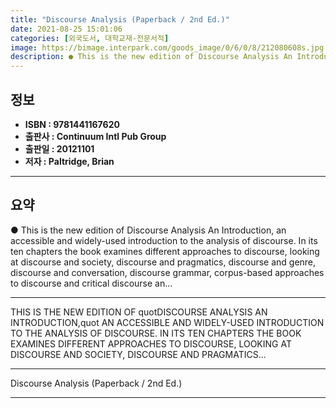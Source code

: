 ```yaml
---
title: "Discourse Analysis (Paperback / 2nd Ed.)"
date: 2021-08-25 15:01:06
categories: [외국도서, 대학교재-전문서적]
image: https://bimage.interpark.com/goods_image/0/6/0/8/212080608s.jpg
description: ● This is the new edition of Discourse Analysis An Introduction, an accessible and widely-used introduction to the analysis of discourse. In its ten chapters t
---
```


## **정보**

- **ISBN : 9781441167620**
- **출판사 : Continuum Intl Pub Group**
- **출판일 : 20121101**
- **저자 : Paltridge, Brian**

------



## **요약**

●  This is the new edition of Discourse Analysis An Introduction, an accessible and widely-used introduction to the analysis of discourse. In its ten chapters the book examines different approaches to discourse, looking at discourse and society, discourse and pragmatics, discourse and genre, discourse and conversation, discourse grammar, corpus-based approaches to discourse and critical discourse an...

------

THIS IS
THE NEW EDITION OF quotDISCOURSE ANALYSIS AN INTRODUCTION,quot AN ACCESSIBLE
AND WIDELY-USED INTRODUCTION TO THE ANALYSIS OF DISCOURSE. IN ITS TEN CHAPTERS
THE BOOK EXAMINES DIFFERENT APPROACHES TO DISCOURSE, LOOKING AT DISCOURSE AND
SOCIETY, DISCOURSE AND PRAGMATICS... 

------


Discourse Analysis (Paperback / 2nd Ed.) 

------



